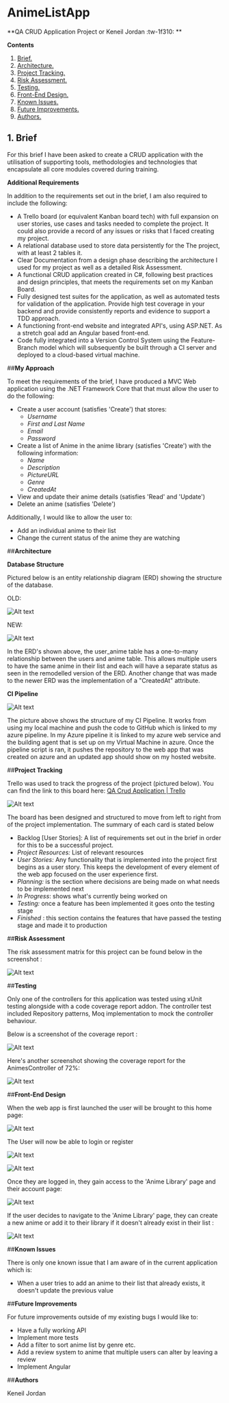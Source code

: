 # AnimeListApp
**QA CRUD Application Project or Keneil Jordan :tw-1f310:
**




**Contents**

1. [ Brief. ](#brief)
2. [ Architecture. ](#Architecture)
3. [ Project Tracking. ](#projecttracking)
4. [ Risk Assessment. ](#riskassessment)
5. [ Testing. ](#testing)
6. [ Front-End Design. ](#frontenddesign)
7. [ Known Issues. ](#knownissues)
8. [ Future Improvements. ](#futureimprovements)
9. [ Authors. ](#authors)







<a name="brief"></a>
## 1. Brief
For this brief I have been asked to create a CRUD application with the utilisation of supporting tools,
 methodologies and technologies that encapsulate all core modules
 covered during training.

**Additional Requirements**

In addition to the requirements set out in the brief, I am also required to include the following:

- A Trello board (or equivalent Kanban board tech) with full expansion
 on user stories, use cases and tasks needed to complete the project.
 It could also provide a record of any issues or risks that I faced
 creating my project.
- A relational database used to store data persistently for the
 The project, with at least 2 tables it.
- Clear Documentation from a design phase describing the architecture
 I used for my project as well as a detailed Risk Assessment.
- A functional CRUD application created in C#, following best
 practices and design principles, that meets the requirements set on
 my Kanban Board.
- Fully designed test suites for the application, as well as automated tests for validation of the application. Provide high test coverage in your backend and provide consistently
 reports and evidence to support a TDD approach.
- A functioning front-end website and integrated API&#39;s, using ASP.NET. As a stretch goal add an Angular based front-end.
- Code fully integrated into a Version Control System using the
 Feature-Branch model which will subsequently be built through a CI
 server and deployed to a cloud-based virtual machine.

##**My Approach**

To meet the requirements of the brief, I have produced a MVC Web application using the .NET Framework Core that that must allow the user to do the following:

- Create a user account (satisfies &#39;Create&#39;) that stores:
  - _Username_
  - _First and Last Name_
  - _Email_
  - _Password_
- Create a list of Anime in the anime library (satisfies &#39;Create&#39;) with the following information:
  - _Name_
  - _Description_
  - _PictureURL_
  - _Genre_
  - _CreatedAt_
- View and update their anime details (satisfies &#39;Read&#39; and &#39;Update&#39;)
- Delete an anime (satisfies &#39;Delete&#39;)

Additionally, I would like to allow the user to:

- Add an individual anime to their list
- Change the current status of the anime they are watching

<a name="Architecture"></a>
##**Architecture**

**Database Structure**

Pictured below is an entity relationship diagram (ERD) showing the structure of the database.

OLD:

![Alt text](/ReadmeImages/image001.png "Old ERD")


NEW:

![Alt text](/ReadmeImages/image003.png "New ERD")

In the ERD&#39;s shown above, the user\_anime table has a one-to-many relationship between the users and anime table. This allows multiple users to have the same anime in their list and each will have a separate status as seen in the remodelled version of the ERD. Another change that was made to the newer ERD was the implementation of a &quot;CreatedAt&quot; attribute.

**CI Pipeline**

![Alt text](/ReadmeImages/image005.png "Pipeline")

The picture above shows the structure of my CI Pipeline. It works from using my local machine and push the code to GitHub which is linked to my azure pipeline. In my Azure pipeline it is linked to my azure web service and the building agent that is set up on my Virtual Machine in azure. Once the pipeline script is ran, it pushes the repository to the web app that was created on azure and an updated app should show on my hosted website.

<a name="projecttracking"></a>
##**Project Tracking**

Trello was used to track the progress of the project (pictured below). You can find the link to this board here: [QA Crud Application | Trello](https://trello.com/b/HARAm46v/qa-crud-application)

![Alt text](/ReadmeImages/image007.png "Trello Board")

The board has been designed and structured to move from left to right from of the project implementation. The summary of each card is stated below

- Backlog [User Stories]:  A list of requirements set out in the brief in order for this to be a successful project.
- _Project Resources:_ List of relevant resources
- _User Stories:_  Any functionality that is implemented into the project first begins as a user story. This keeps the development of every element of the web app focused on the user experience first.
- _Planning:_ is the section where decisions are being made on what needs to be implemented next
- _In Progress_: shows what&#39;s currently being worked on
- _Testing:_ once a feature has been implemented it goes onto the testing stage
- _Finished_ : this section contains the features that have passed the testing stage and made it to production

<a name="riskassessment"></a>
##**Risk Assessment**

The risk assessment matrix for this project can be found below in the screenshot :

![Alt text](/ReadmeImages/image009.png "Risk ssessment")


<a name="testing"></a>
##**Testing**

Only one of the controllers for this application was tested using xUnit testing alongside with a code coverage report addon. The controller test included Repository patterns, Moq implementation to mock the controller behaviour.

Below is a screenshot of the coverage report :

![Alt text](/ReadmeImages/image011.png "Test Coverage 1")

Here&#39;s another screenshot showing the coverage report for the AnimesController of 72%:

![Alt text](/ReadmeImages/image013.png "Test Coverage 2")


<a name="frontenddesign"></a>
##**Front-End Design**

When the web app is first launched the user will be brought to this home page:

![Alt text](/ReadmeImages/image015.png "Home")

The User will now be able to login or register

![Alt text](/ReadmeImages/image017.png "Register")

![Alt text](/ReadmeImages/image019.png "Login")

Once they are logged in, they gain access to the &#39;Anime Library&#39; page and their account page:

![Alt text](/ReadmeImages/image021.png "Library")

If the user decides to navigate to the &#39;Anime Library&#39; page, they can create a new anime or add it to their library if it doesn&#39;t already exist in their list :

![Alt text](/ReadmeImages/image023.png "User List")

<a name="knownissues"></a>
##**Known Issues**

There is only one known issue that I am aware of in the current application which is:

- When a user tries to add an anime to their list that already exists, it doesn&#39;t update the previous value

<a name="futureimprovements"></a>
##**Future Improvements**

For future improvements outside of my existing bugs I would like to:

- Have a fully working API
- Implement more tests
- Add a filter to sort anime list by genre etc.
- Add a review system to anime that multiple users can alter by leaving a review
- Implement Angular


<a name="authors"></a>
##**Authors**

Keneil Jordan

